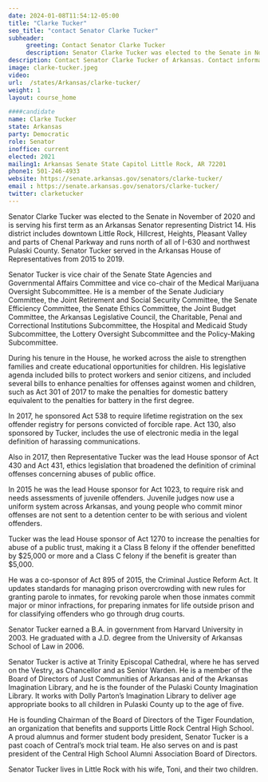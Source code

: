 ```yaml
---
date: 2024-01-08T11:54:12-05:00
title: "Clarke Tucker"
seo_title: "contact Senator Clarke Tucker"
subheader:
     greeting: Contact Senator Clarke Tucker
     description: Senator Clarke Tucker was elected to the Senate in November of 2020 and is serving his first term as an Arkansas Senator representing District 14. His district includes downtown Little Rock, Hillcrest, Heights, Pleasant Valley and parts of Chenal Parkway and runs north of all of I-630 and northwest Pulaski County.
description: Contact Senator Clarke Tucker of Arkansas. Contact information for Clarke Tucker includes email address, phone number, and mailing address.
image: clarke-tucker.jpeg
video:
url:  /states/Arkansas/clarke-tucker/
weight: 1
layout: course_home

####candidate
name: Clarke Tucker
state: Arkansas
party: Democratic
role: Senator
inoffice: current
elected: 2021
mailing1: Arkansas Senate State Capitol Little Rock, AR 72201
phone1: 501-246-4933
website: https://senate.arkansas.gov/senators/clarke-tucker/
email : https://senate.arkansas.gov/senators/clarke-tucker/
twitter: clarketucker
---
```


Senator Clarke Tucker was elected to the Senate in November of 2020 and is serving his first term as an Arkansas Senator representing District 14. His district includes downtown Little Rock, Hillcrest, Heights, Pleasant Valley and parts of Chenal Parkway and runs north of all of I-630 and northwest Pulaski County.  Senator Tucker served in the Arkansas House of Representatives from 2015 to 2019.

Senator Tucker is vice chair of the Senate State Agencies and Governmental Affairs Committee and vice co-chair of the Medical Marijuana Oversight Subcommittee.  He is a member of the Senate Judiciary Committee, the Joint Retirement and Social Security Committee, the Senate Efficiency Committee, the Senate Ethics Committee, the Joint Budget Committee, the Arkansas Legislative Council, the Charitable, Penal and Correctional Institutions Subcommittee, the Hospital and Medicaid Study Subcommittee, the Lottery Oversight Subcommittee and the Policy-Making Subcommittee.

During his tenure in the House, he worked across the aisle to strengthen families and create educational opportunities for children. His legislative agenda included bills to protect workers and senior citizens, and included several bills to enhance penalties for offenses against women and children, such as Act 301 of 2017 to make the penalties for domestic battery equivalent to the penalties for battery in the first degree.

In 2017, he sponsored Act 538 to require lifetime registration on the sex offender registry for persons convicted of forcible rape.  Act 130, also sponsored by Tucker, includes the use of electronic media in the legal definition of harassing communications.

Also in 2017, then Representative Tucker was the lead House sponsor of Act 430 and Act 431, ethics legislation that broadened the definition of criminal offenses concerning abuses of public office.

In 2015 he was the lead House sponsor for Act 1023, to require risk and needs assessments of juvenile offenders. Juvenile judges now use a uniform system across Arkansas, and young people who commit minor offenses are not sent to a detention center to be with serious and violent offenders.

Tucker was the lead House sponsor of Act 1270 to increase the penalties for abuse of a public trust, making it a Class B felony if the offender benefitted by $25,000 or more and a Class C felony if the benefit is greater than $5,000.

He was a co-sponsor of Act 895 of 2015, the Criminal Justice Reform Act. It updates standards for managing prison overcrowding with new rules for granting parole to inmates, for revoking parole when those inmates commit major or minor infractions, for preparing inmates for life outside prison and for classifying offenders who go through drug courts.

Senator Tucker earned a B.A. in government from Harvard University in 2003.  He graduated with a J.D. degree from the University of Arkansas School of Law in 2006.

Senator Tucker is active at Trinity Episcopal Cathedral, where he has served on the Vestry, as Chancellor and as Senior Warden. He is a member of the Board of Directors of Just Communities of Arkansas and of the Arkansas Imagination Library, and he is the founder of the Pulaski County Imagination Library. It works with Dolly Parton’s Imagination Library to deliver age appropriate books to all children in Pulaski County up to the age of five.

He is founding Chairman of the Board of Directors of the Tiger Foundation, an organization that benefits and supports Little Rock Central High School.  A proud alumnus and former student body president, Senator Tucker is a past coach of Central’s mock trial team. He also serves on and is past president of the Central High School Alumni Association Board of Directors.

Senator Tucker lives in Little Rock with his wife, Toni, and their two children.
